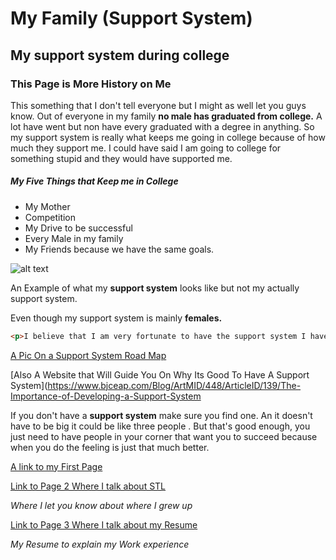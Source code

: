 # My Family (Support System)

## My support system during college

### **This Page is More History on Me**

This something that I don't tell everyone but I might as well let you guys know. Out of everyone in my family **no male has graduated from college.** A lot have went but non have every graduated with a degree in anything. So my support system is really what keeps me going in college because of how much they support me. I could have said I am going to college for something stupid and they would have supported me. 

##### **My Five Things that Keep me in College**

- My Mother
- Competition
- My Drive to be successful
- Every Male in my family
- My Friends because we have the same goals.

 ![alt text](http://childhoodepilepsy.org/wp-content/uploads/2018/03/BIOJUME.jpg)

 An Example of what my **support system** looks like but not my actually support system.

 Even though my support system is mainly **females.**

```html
<p>I believe that I am very fortunate to have the support system I have</p>
```

[A Pic On a Support System Road Map](http://www.boucheyclarke.com/wp-content/uploads/2014/11/Support-system-okdani-blog.jpg)  

[Also A Website that Will Guide You On Why Its Good To Have A Support System](https://www.bjceap.com/Blog/ArtMID/448/ArticleID/139/The-Importance-of-Developing-a-Support-System

If you don't have a **support system** make sure you find one. An it doesn't have to be big it could be like three people . But that's good enough, you just need to have people in your corner that want you to succeed because when you do the feeling is just that much better.

[A link to my First Page](https://github.com/IsaiahAli/Final-Project/blob/master/MarkdownPage1.md)

[Link to Page 2 Where I talk about STL](https://github.com/IsaiahAli/Final-Project/blob/master/MarkdownPage2.md)

_Where I let you know about where I grew up_

[Link to Page 3 Where I talk about my Resume](https://github.com/IsaiahAli/Final-Project/blob/master/MarkdownPage3.md)

_My Resume to explain my Work experience_
